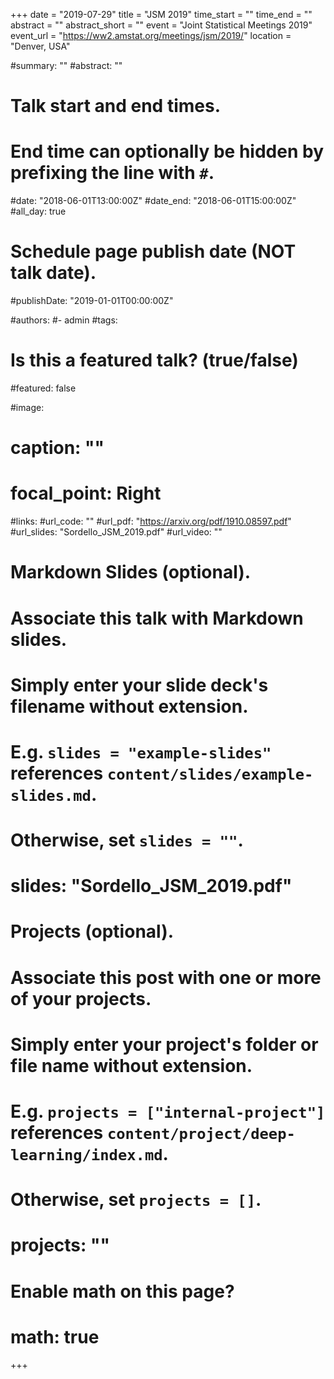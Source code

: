 +++ 
date = "2019-07-29"
title = "JSM 2019" 
time_start = ""
time_end = ""
abstract = "" 
abstract_short = "" 
event = "Joint Statistical Meetings 2019" 
event_url = "https://ww2.amstat.org/meetings/jsm/2019/" 
location = "Denver, USA"

#summary: ""
#abstract: ""

# Talk start and end times.
#   End time can optionally be hidden by prefixing the line with `#`.
#date: "2018-06-01T13:00:00Z"
#date_end: "2018-06-01T15:00:00Z"
#all_day: true

# Schedule page publish date (NOT talk date).
#publishDate: "2019-01-01T00:00:00Z"

#authors: 
#- admin
#tags: 

# Is this a featured talk? (true/false)
#featured: false

#image:
#  caption: ""
#  focal_point: Right

#links:
#url_code: ""
#url_pdf: "https://arxiv.org/pdf/1910.08597.pdf"
#url_slides: "Sordello_JSM_2019.pdf"
#url_video: ""

# Markdown Slides (optional).
#   Associate this talk with Markdown slides.
#   Simply enter your slide deck's filename without extension.
#   E.g. `slides = "example-slides"` references `content/slides/example-slides.md`.
#   Otherwise, set `slides = ""`.
# slides: "Sordello_JSM_2019.pdf"

# Projects (optional).
#   Associate this post with one or more of your projects.
#   Simply enter your project's folder or file name without extension.
#   E.g. `projects = ["internal-project"]` references `content/project/deep-learning/index.md`.
#   Otherwise, set `projects = []`.
# projects: ""

# Enable math on this page?
# math: true
+++
